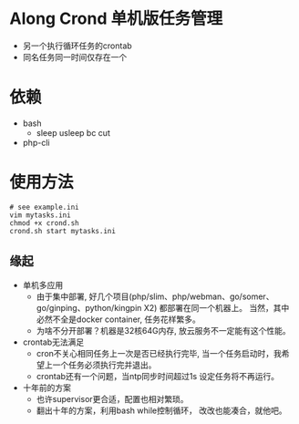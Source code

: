 # Along Crond 单机版任务管理
- 另一个执行循环任务的crontab
- 同名任务同一时间仅存在一个

# 依赖
- bash
    - sleep usleep bc cut
- php-cli

# 使用方法
```shell
# see example.ini
vim mytasks.ini
chmod +x crond.sh
crond.sh start mytasks.ini
```


## 缘起
- 单机多应用
    - 由于集中部署, 好几个项目(php/slim、php/webman、go/somer、go/ginping、python/kingpin X2) 都部署在同一个机器上。 当然，其中必然不全是docker container, 任务花样繁多。
    - 为啥不分开部署？机器是32核64G内存, 放云服务不一定能有这个性能。
- crontab无法满足
    - cron不关心相同任务上一次是否已经执行完毕,  当一个任务启动时，我希望上一个任务必须执行完并退出。
    - crontab还有一个问题，当ntp同步时间超过1s 设定任务将不再运行。
- 十年前的方案
    - 也许supervisor更合适，配置也相对繁琐。
    - 翻出十年的方案，利用bash while控制循环， 改改也能凑合，就他吧。


